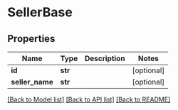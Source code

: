 # SellerBase

## Properties
Name | Type | Description | Notes
------------ | ------------- | ------------- | -------------
**id** | **str** |  | [optional] 
**seller_name** | **str** |  | [optional] 

[[Back to Model list]](../README.md#documentation-for-models) [[Back to API list]](../README.md#documentation-for-api-endpoints) [[Back to README]](../README.md)


